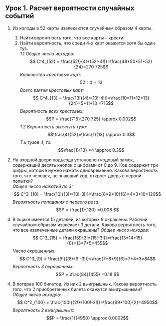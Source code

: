 ## Урок 1. Расчет вероятности случайных событий

1. Из колоды в 52 карты извлекаются случайным образом 4 карты.
    1. Найти вероятность того, что все карты – крести.
    2. Найти вероятность, что среди 4-х карт окажется хотя бы один туз.  
*1.1 Общее число исходов:*$$ С^4_{52} = \frac{52!}{4!*(52!-4!)}=\frac{49*50*51*52}{24}=270 725$$
*Количество крестовых карт:* $$52 : 4 = 13$$
*Всего взятия крестовых карт:*$$ С^4_{13} = \frac{13!}{4!*(13!-4!)}=\frac{10*11*12*13}{24}=5*11*13 =715$$
*Вероятность всех крестовых:*
$$P = \frac{715}{270 725} \approx 0.002$$
*1.2 Вероятность вытянуть туза:*
$$\frac{4}{52}=\frac{1}{13} \approx 0.3$$
*Т.к тузов 4, то:*
$$\frac{1}{13} *4 \approx 0.3$$
2. На входной двери подъезда установлен кодовый замок, содержащий десять кнопок с цифрами от 0 до 9. Код содержит три цифры, которые нужно нажать одновременно. Какова вероятность того, что человек, не знающий код, откроет дверь с первой попытки?  
*Общее число нажатий по 3:*$$ С^3_{10} = \frac{10!}{3!*(10!-3!)}=\frac{8*9*10}{6}=4*3*10=120$$
*Вероятность попадания с первого раза:*
$$P = \frac{1}{120} =0.008 $$
3. В ящике имеется 15 деталей, из которых 9 окрашены. Рабочий случайным образом извлекает 3 детали. Какова вероятность того, что все извлеченные детали окрашены?
*Общее число исходов:*$$ С^3_{15} = \frac{15!}{3!*(15!-3!)}=\frac{13*14*15}{6}=13*7*5=455$$
*Число окрашенных:*$$ С^3_{9} = \frac{9!}{3!*(9!-3!)}=\frac{7*8*9}{6}=7*4*3=84$$
*Вероятность 3 окрашенных:*
$$P = \frac{84}{455} =0.18 $$

4. В лотерее 100 билетов. Из них 2 выигрышных. Какова вероятность того, что 2 приобретенных билета окажутся выигрышными?  
*Общее число исходов:*$$ С^2_{100} = \frac{100!}{2!*(100!-2!)}=\frac{99*100}{2}=4950$$
*Вероятность 2 выигрышных:*
$$P = \frac{1}{4950} \approx 0.0002$$